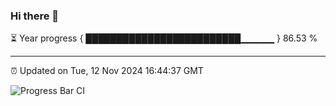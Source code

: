 ### Hi there 👋

⏳ Year progress { █████████████████████████▁▁▁▁▁ } 86.53 %

---

⏰ Updated on Tue, 12 Nov 2024 16:44:37 GMT

![Progress Bar CI](https://github.com/IshwaranRudhara/GIT-ACTION/workflows/Progress%20Bar%20CI/badge.svg)
